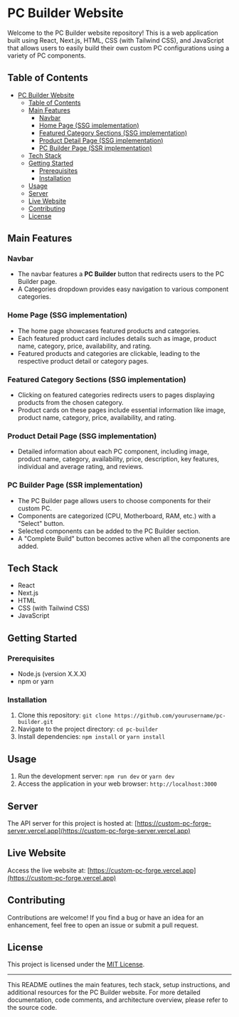 # PC Builder Website

Welcome to the PC Builder website repository! This is a web application built using React, Next.js, HTML, CSS (with Tailwind CSS), and JavaScript that allows users to easily build their own custom PC configurations using a variety of PC components.

## Table of Contents
- [PC Builder Website](#pc-builder-website)
  - [Table of Contents](#table-of-contents)
  - [Main Features](#main-features)
    - [Navbar](#navbar)
    - [Home Page (SSG implementation)](#home-page-ssg-implementation)
    - [Featured Category Sections (SSG implementation)](#featured-category-sections-ssg-implementation)
    - [Product Detail Page (SSG implementation)](#product-detail-page-ssg-implementation)
    - [PC Builder Page (SSR implementation)](#pc-builder-page-ssr-implementation)
  - [Tech Stack](#tech-stack)
  - [Getting Started](#getting-started)
    - [Prerequisites](#prerequisites)
    - [Installation](#installation)
  - [Usage](#usage)
  - [Server](#server)
  - [Live Website](#live-website)
  - [Contributing](#contributing)
  - [License](#license)

## Main Features

### Navbar
- The navbar features a **PC Builder** button that redirects users to the PC Builder page.
- A Categories dropdown provides easy navigation to various component categories.

### Home Page (SSG implementation)
- The home page showcases featured products and categories.
- Each featured product card includes details such as image, product name, category, price, availability, and rating.
- Featured products and categories are clickable, leading to the respective product detail or category pages.

### Featured Category Sections (SSG implementation)
- Clicking on featured categories redirects users to pages displaying products from the chosen category.
- Product cards on these pages include essential information like image, product name, category, price, availability, and rating.

### Product Detail Page (SSG implementation)
- Detailed information about each PC component, including image, product name, category, availability, price, description, key features, individual and average rating, and reviews.

### PC Builder Page (SSR implementation)
- The PC Builder page allows users to choose components for their custom PC.
- Components are categorized (CPU, Motherboard, RAM, etc.) with a "Select" button.
- Selected components can be added to the PC Builder section.
- A "Complete Build" button becomes active when all the components are added.

## Tech Stack

- React
- Next.js
- HTML
- CSS (with Tailwind CSS)
- JavaScript

## Getting Started

### Prerequisites
- Node.js (version X.X.X)
- npm or yarn

### Installation
1. Clone this repository: `git clone https://github.com/yourusername/pc-builder.git`
2. Navigate to the project directory: `cd pc-builder`
3. Install dependencies: `npm install` or `yarn install`

## Usage
1. Run the development server: `npm run dev` or `yarn dev`
2. Access the application in your web browser: `http://localhost:3000`


## Server

The API server for this project is hosted at: [https://custom-pc-forge-server.vercel.app](https://custom-pc-forge-server.vercel.app)

## Live Website

Access the live website at: [https://custom-pc-forge.vercel.app](https://custom-pc-forge.vercel.app)

## Contributing

Contributions are welcome! If you find a bug or have an idea for an enhancement, feel free to open an issue or submit a pull request.

## License

This project is licensed under the [MIT License](LICENSE).

---

This README outlines the main features, tech stack, setup instructions, and additional resources for the PC Builder website. For more detailed documentation, code comments, and architecture overview, please refer to the source code.

